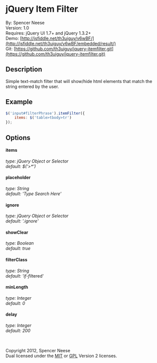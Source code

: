 jQuery Item Filter
====================
By: Spencer Neese   
Version: 1.0   
Requires: jQuery UI 1.7+ and jQuery 1.3.2+   
Demo: [http://jsfiddle.net/th3uiguy/v6wBF/](http://jsfiddle.net/th3uiguy/v6wBF/embedded/result/)   
Git: [https://github.com/th3uiguy/jquery-itemfilter.git](https://github.com/th3uiguy/jquery-itemfilter.git)   


Description
---------------------
Simple text-match filter that will show/hide html elements that match the string entered by the user.




Example
---------------------
```js
$('input#filterPhrase').itemFilter({
	items: $('table>tbody>tr')
});
```



Options
---------------------
#### items ####
*type: jQuery Object or Selector*   
_default: $('>*')_

#### placeholder ####
*type: String*   
*default: 'Type Search Here'*

#### ignore ####
*type: jQuery Object or Selector*   
*default: '.ignore'*

#### showClear ####
*type: Boolean*   
*default: true*

#### filterClass ####
*type: String*   
*default: 'if-f*iltered'

#### minLength ####
*type: Integer*   
*default: 0*

#### delay ####
*type: Integer*   
*default: 200*



<br /><br />
Copyright 2012, Spencer Neese   
Dual licensed under the 
[MIT](https://raw.github.com/th3uiguy/jquery-itemfilter/master/MIT-LICENSE.txt) or 
[GPL](https://raw.github.com/th3uiguy/jquery-itemfilter/master/GPL-LICENSE.txt) Version 2 licenses. 

